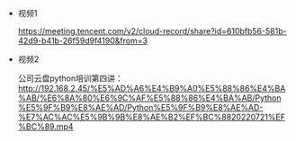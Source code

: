 * 视频1

    https://meeting.tencent.com/v2/cloud-record/share?id=610bfb56-581b-42d9-b41b-26f59d9f4190&from=3
    
* 视频2

    公司云盘python培训第四讲：http://192.168.2.45/%E5%AD%A6%E4%B9%A0%E5%88%86%E4%BA%AB/%E6%8A%80%E6%9C%AF%E5%88%86%E4%BA%AB/Python%E5%9F%B9%E8%AE%AD/Python%E5%9F%B9%E8%AE%AD-%E7%AC%AC%E5%9B%9B%E8%AE%B2%EF%BC%8820220721%EF%BC%89.mp4
